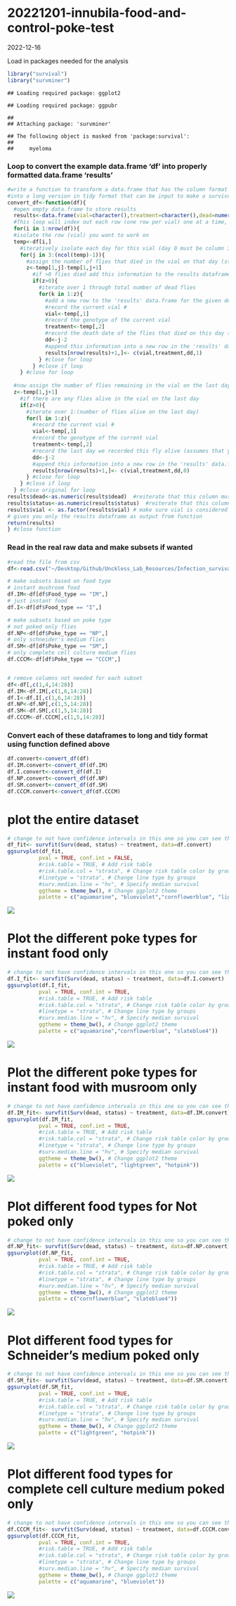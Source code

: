 20221201-innubila-food-and-control-poke-test
================
2022-12-16

Load in packages needed for the analysis

``` r
library("survival")
library("survminer")
```

    ## Loading required package: ggplot2

    ## Loading required package: ggpubr

    ## 
    ## Attaching package: 'survminer'

    ## The following object is masked from 'package:survival':
    ## 
    ##     myeloma

### Loop to convert the example data.frame ‘df’ into properly formatted data.frame ‘results’

``` r
#write a function to transform a data.frame that has the column format 'vial | treatment | D0 | D1 | D2...', with one row for each vial
#into a long version in tidy format that can be input to make a survivorship curve
convert_df<-function(df){
  #open empty data.frame to store results
  results<-data.frame(vial=character(),treatment=character(),dead=numeric(),status=numeric())
  #This loop will index out each row (one row per vial) one at a time, transform it into long format (one row per fly), and add the information to the empty data.frame called results
  for(i in 1:nrow(df)){
  #isolate the row (vial) you want to work on
  temp<-df[i,]
    #iteratively isolate each day for this vial (day 0 must be column 3, day 1 column 4, etc.). Loop stops the column before the last day
    for(j in 3:(ncol(temp)-1)){
      #assign the number of flies that died in the vial on that day (starting with day 1) to the variable 'z'
      z<-temp[1,j]-temp[1,j+1]
        #if >0 flies died add this information to the results dataframe
        if(z>0){
          #iterate over 1 through total number of dead flies
          for(k in 1:z){
            #add a new row to the 'results' data.frame for the given dead fly, specifying vial #, treatment, day died, and
            #record the current vial #
            vial<-temp[,1]
            #record the genotype of the current vial
            treatment<-temp[,2]
            #record the death date of the flies that died on this day (assumes that your input DF starts with day 0 in column 3)
            dd<-j-2
            #append this information into a new row in the 'results' data.frame, and add a '1' in the 4th column to indicate mortality
            results[nrow(results)+1,]<- c(vial,treatment,dd,1)
          } #close for loop
        } #close if loop
    } #close for loop
  
  #now assign the number of flies remaining in the vial on the last day (value in the last column of the row) to the variable 'z'
  z<-temp[1,j+1]
    #if there are any flies alive in the vial on the last day
    if(z>0){
      #iterate over 1:(number of flies alive on the last day)
      for(l in 1:z){
        #record the current vial #
        vial<-temp[,1]
        #record the genotype of the current vial
        treatment<-temp[,2]
        #record the last day we recorded this fly alive (assumes that your input DF starts with day 0 in column 3)
        dd<-j-2
        #append this information into a new row in the 'results' data.frame, and add a '0' in the 4th column to indicate that the fly made it to the end of the experiment
        results[nrow(results)+1,]<- c(vial,treatment,dd,0)
      } #close for loop
    } #close if loop
  } #close original for loop
results$dead<-as.numeric(results$dead)  #reiterate that this column must be class numeric
results$status<-as.numeric(results$status)  #reiterate that this column must be class numeric
results$vial <- as.factor(results$vial) # make sure vial is considered a factor
# gives you only the results dataframe as output from function 
return(results) 
} #close function
```

### Read in the real raw data and make subsets if wanted

``` r
#read the file from csv
df<-read.csv("~/Desktop/Github/Unckless_Lab_Resources/Infection_survival_analyses/20221201/20221201 _innubila_mushroom_control_experiment.csv")

# make subsets based on food type
# instant mushroom food
df.IM<-df[df$Food_type == "IM",]
# just instant food
df.I<-df[df$Food_type == "I",]

# make subsets based on poke type 
# not poked only flies
df.NP<-df[df$Poke_type == "NP",]
# only schneider's medium flies
df.SM<-df[df$Poke_type == "SM",]
# only complete cell culture medium flies
df.CCCM<-df[df$Poke_type == "CCCM",]


# remove columns not needed for each subset
df<-df[,c(1,4,14:28)]
df.IM<-df.IM[,c(1,6,14:28)]
df.I<-df.I[,c(1,6,14:28)]
df.NP<-df.NP[,c(1,5,14:28)]
df.SM<-df.SM[,c(1,5,14:28)]
df.CCCM<-df.CCCM[,c(1,5,14:28)]
```

### Convert each of these dataframes to long and tidy format using function defined above

``` r
df.convert<-convert_df(df)
df.IM.convert<-convert_df(df.IM)
df.I.convert<-convert_df(df.I)
df.NP.convert<-convert_df(df.NP)
df.SM.convert<-convert_df(df.SM)
df.CCCM.convert<-convert_df(df.CCCM)
```

# plot the entire dataset

``` r
# change to not have confidence intervals in this one so you can see them 
df_fit<- survfit(Surv(dead, status) ~ treatment, data=df.convert)
ggsurvplot(df_fit,
          pval = TRUE, conf.int = FALSE,
          #risk.table = TRUE, # Add risk table
          #risk.table.col = "strata", # Change risk table color by groups
          #linetype = "strata", # Change line type by groups
          #surv.median.line = "hv", # Specify median survival
          ggtheme = theme_bw(), # Change ggplot2 theme
          palette = c("aquamarine", "blueviolet","cornflowerblue", "lightgreen", "slateblue4", "hotpink"))
```

![](20221201-innubila-food-and-control-poke-test_files/figure-gfm/unnamed-chunk-5-1.png)<!-- -->

# Plot the different poke types for instant food only

``` r
# change to not have confidence intervals in this one so you can see them 
df.I_fit<- survfit(Surv(dead, status) ~ treatment, data=df.I.convert)
ggsurvplot(df.I_fit,
          pval = TRUE, conf.int = TRUE,
          #risk.table = TRUE, # Add risk table
          #risk.table.col = "strata", # Change risk table color by groups
          #linetype = "strata", # Change line type by groups
          #surv.median.line = "hv", # Specify median survival
          ggtheme = theme_bw(), # Change ggplot2 theme
          palette = c("aquamarine","cornflowerblue", "slateblue4"))
```

![](20221201-innubila-food-and-control-poke-test_files/figure-gfm/unnamed-chunk-6-1.png)<!-- -->

# Plot the different poke types for instant food with musroom only

``` r
# change to not have confidence intervals in this one so you can see them 
df.IM_fit<- survfit(Surv(dead, status) ~ treatment, data=df.IM.convert)
ggsurvplot(df.IM_fit,
          pval = TRUE, conf.int = TRUE,
          #risk.table = TRUE, # Add risk table
          #risk.table.col = "strata", # Change risk table color by groups
          #linetype = "strata", # Change line type by groups
          #surv.median.line = "hv", # Specify median survival
          ggtheme = theme_bw(), # Change ggplot2 theme
          palette = c("blueviolet", "lightgreen", "hotpink"))
```

![](20221201-innubila-food-and-control-poke-test_files/figure-gfm/unnamed-chunk-7-1.png)<!-- -->

# Plot different food types for Not poked only

``` r
# change to not have confidence intervals in this one so you can see them 
df.NP_fit<- survfit(Surv(dead, status) ~ treatment, data=df.NP.convert)
ggsurvplot(df.NP_fit,
          pval = TRUE, conf.int = TRUE,
          #risk.table = TRUE, # Add risk table
          #risk.table.col = "strata", # Change risk table color by groups
          #linetype = "strata", # Change line type by groups
          #surv.median.line = "hv", # Specify median survival
          ggtheme = theme_bw(), # Change ggplot2 theme
          palette = c("cornflowerblue", "slateblue4"))
```

![](20221201-innubila-food-and-control-poke-test_files/figure-gfm/unnamed-chunk-8-1.png)<!-- -->

# Plot different food types for Schneider’s medium poked only

``` r
# change to not have confidence intervals in this one so you can see them 
df.SM_fit<- survfit(Surv(dead, status) ~ treatment, data=df.SM.convert)
ggsurvplot(df.SM_fit,
          pval = TRUE, conf.int = TRUE,
          #risk.table = TRUE, # Add risk table
          #risk.table.col = "strata", # Change risk table color by groups
          #linetype = "strata", # Change line type by groups
          #surv.median.line = "hv", # Specify median survival
          ggtheme = theme_bw(), # Change ggplot2 theme
          palette = c("lightgreen", "hotpink"))
```

![](20221201-innubila-food-and-control-poke-test_files/figure-gfm/unnamed-chunk-9-1.png)<!-- -->

# Plot different food types for complete cell culture medium poked only

``` r
# change to not have confidence intervals in this one so you can see them 
df.CCCM_fit<- survfit(Surv(dead, status) ~ treatment, data=df.CCCM.convert)
ggsurvplot(df.CCCM_fit,
          pval = TRUE, conf.int = TRUE,
          #risk.table = TRUE, # Add risk table
          #risk.table.col = "strata", # Change risk table color by groups
          #linetype = "strata", # Change line type by groups
          #surv.median.line = "hv", # Specify median survival
          ggtheme = theme_bw(), # Change ggplot2 theme
          palette = c("aquamarine", "blueviolet"))
```

![](20221201-innubila-food-and-control-poke-test_files/figure-gfm/unnamed-chunk-10-1.png)<!-- -->
